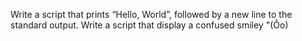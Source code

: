 Write a script that prints “Hello, World”, followed by a new line to the standard output.
Write a script that display  a confused smiley "(Ôo)
